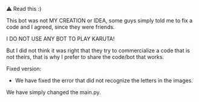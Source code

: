 ⚠️ Read this :)

This bot was not MY CREATION or IDEA, some guys simply told me to fix a code and I agreed, since they were friends.

I DO NOT USE ANY BOT TO PLAY KARUTA!

But I did not think it was right that they try to commercialize a code that is not theirs, that is why I prefer to share the code/bot that works.

Fixed version:
- We have fixed the error that did not recognize the letters in the images.

We have simply changed the main.py.
